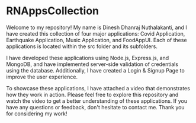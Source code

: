 # RNAppsCollection

Welcome to my repository! My name is Dinesh Dhanraj Nuthalakanti, and I have created this collection of four major applications: Covid Application, Earthquake Application, Music Application, and FoodAppUI. Each of these applications is located within the src folder and its subfolders.

I have developed these applications using Node.js, Express.js, and MongoDB, and have implemented server-side validation of credentials using the database. Additionally, I have created a Login & Signup Page to improve the user experience.

To showcase these applications, I have attached a video that demonstrates how they work in action. Please feel free to explore this repository and watch the video to get a better understanding of these applications. If you have any questions or feedback, don't hesitate to contact me. Thank you for considering my work!
